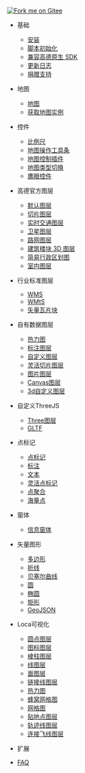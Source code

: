 [![Fork me on Gitee](https://gitee.com/guyangyang/vue-amap/widgets/widget_3.svg)](https://gitee.com/guyangyang/vue-amap)
- 基础
  - [安装](zh-cn/introduction/install)
  - [脚本初始化](zh-cn/introduction/init)
  - [兼容高德原生 SDK](zh-cn/introduction/compatible)
  - [更新日志](https://gitee.com/guyangyang/vue-amap/blob/master/CHANGELOG.md)
  - [捐赠支持](zh-cn/other/donation.md)
- 地图
  - [地图](zh-cn/base/amap)
  - [获取地图实例](zh-cn/base/get-bmap-instance.md)
- 控件
  - [比例尺](zh-cn/control/scale.md)
  - [地图操作工具条](zh-cn/control/tool-bar.md)
  - [地图控制插件](zh-cn/control/control-bar.md)
  - [地图类型切换](zh-cn/control/map-type.md)
  - [鹰眼控件](zh-cn/control/hawk-eye.md)
- 高德官方图层
  - [默认图层](zh-cn/layer/official/default-layer.md)
  - [切片图层](zh-cn/layer/official/tile-layer.md)
  - [实时交通图层](zh-cn/layer/official/traffic.md)
  - [卫星图层](zh-cn/layer/official/satellite.md)
  - [路网图层](zh-cn/layer/official/roadNet.md)
  - [建筑楼块 3D 图层](zh-cn/layer/official/buildings.md)
  - [简易行政区划图](zh-cn/layer/official/district-layer.md)
  - [室内图层](zh-cn/layer/official/indoor-map.md)
- 行业标准图层
  - [WMS](zh-cn/layer/standard/wms.md)
  - [WMtS](zh-cn/layer/standard/wmts.md)
  - [矢量瓦片块](zh-cn/layer/standard/mapbox-vector-tile-layer.md)
- 自有数据图层
  - [热力图](zh-cn/layer/data/heat-map.md)
  - [标注图层](zh-cn/layer/data/labels.md)
  - [自定义图层](zh-cn/layer/data/custom.md)
  - [灵活切片图层](zh-cn/layer/data/flexible.md)
  - [图片图层](zh-cn/layer/data/image.md)
  - [Canvas图层](zh-cn/layer/data/canvas.md)
  - [3d自定义图层](zh-cn/layer/data/gl-custom.md)
- 自定义ThreeJS
  - [Three图层](zh-cn/threejs/three-layer.md)
  - [GLTF](zh-cn/threejs/gltf.md)
- 点标记
  - [点标记](zh-cn/marker/marker.md)
  - [标注](zh-cn/marker/label-marker.md)
  - [文本](zh-cn/marker/text.md)
  - [灵活点标记](zh-cn/marker/elastic-marker.md)
  - [点聚合](zh-cn/marker/marker-cluster.md)
  - [海量点](zh-cn/marker/mass-marks.md)
- 窗体
  - [信息窗体](zh-cn/windows/info-window)
- 矢量图形
  - [多边形](zh-cn/vector/polygon.md)
  - [折线](zh-cn/vector/polyline.md)
  - [贝塞尔曲线](zh-cn/vector/bezier-curve.md)
  - [圆](zh-cn/vector/circle.md)
  - [椭圆](zh-cn/vector/ellipse.md)
  - [矩形](zh-cn/vector/rectangle.md)
  - [GeoJSON](zh-cn/vector/geojson.md)
- Loca可视化
  - [圆点图层](zh-cn/loca/point-layer.md)
  - [图标图层](zh-cn/loca/icon-layer.md)
  - [棱柱图层](zh-cn/loca/prism-layer.md)
  - [线图层](zh-cn/loca/line-layer.md)
  - [面图层](zh-cn/loca/polygon-layer.md)
  - [链接线图层](zh-cn/loca/link-layer.md)
  - [热力图](zh-cn/loca/heatmap-layer.md)
  - [蜂窝网格图](zh-cn/loca/hexagon-layer.md)
  - [网格图](zh-cn/loca/grid-layer.md)
  - [贴地点图层](zh-cn/loca/scatter-layer.md)
  - [轨迹线图层](zh-cn/loca/pulse-line-layer.md)
  - [连接飞线图层](zh-cn/loca/pulse-link-layer.md)
- 扩展

- [FAQ](zh-cn/faq.md)

